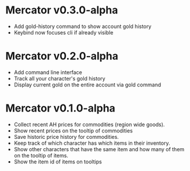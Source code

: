 # Mercator v0.3.0-alpha
 - Add gold-history command to show account gold history
 - Keybind now focuses cli if already visible

# Mercator v0.2.0-alpha
 - Add command line interface
 - Track all your character's gold history
 - Display current gold on the entire account via gold command

# Mercator v0.1.0-alpha
 - Collect recent AH prices for commodities (region wide goods).
 - Show recent prices on the tooltip of commodities
 - Save historic price history for commodities.
 - Keep track of which character has which items in their inventory.
 - Show other characters that have the same item and how many of them on the
   tooltip of items.
 - Show the item id of items on tooltips
